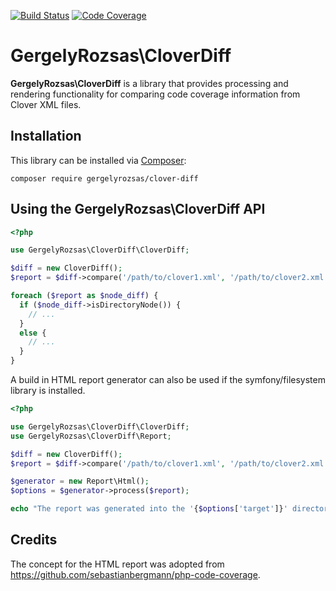 [![Build Status](https://travis-ci.org/gergelyrozsas/clover-diff.svg?branch=master)](https://travis-ci.org/gergelyrozsas/clover-diff)
[![Code Coverage](https://codecov.io/gh/gergelyrozsas/clover-diff/branch/master/graphs/badge.svg?branch=master)](https://codecov.io/github/gergelyrozsas/clover-diff?branch=master)

# GergelyRozsas\CloverDiff

**GergelyRozsas\CloverDiff** is a library that provides processing and rendering functionality for comparing code coverage information from Clover XML files.

## Installation

This library can be installed via [Composer](https://getcomposer.org/):

    composer require gergelyrozsas/clover-diff

## Using the GergelyRozsas\CloverDiff API

```php
<?php

use GergelyRozsas\CloverDiff\CloverDiff;

$diff = new CloverDiff();
$report = $diff->compare('/path/to/clover1.xml', '/path/to/clover2.xml');

foreach ($report as $node_diff) {
  if ($node_diff->isDirectoryNode()) {
    // ...
  }
  else {
    // ...
  }
}
```

A build in HTML report generator can also be used if the symfony/filesystem library is installed.

```php
<?php

use GergelyRozsas\CloverDiff\CloverDiff;
use GergelyRozsas\CloverDiff\Report;

$diff = new CloverDiff();
$report = $diff->compare('/path/to/clover1.xml', '/path/to/clover2.xml');

$generator = new Report\Html();
$options = $generator->process($report);

echo "The report was generated into the '{$options['target']}' directory.";
```

## Credits

The concept for the HTML report was adopted from https://github.com/sebastianbergmann/php-code-coverage.
